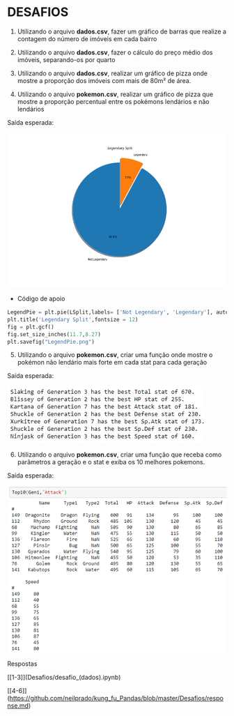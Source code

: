 # DESAFIOS

1. Utilizando o arquivo **dados.csv**, fazer um gráfico de barras que realize a contagem do número de imóveis em cada bairro

2. Utilizando o arquivo **dados.csv**, fazer o cálculo do preço médio dos imóveis, separando-os por quarto

3. Utilizando o arquivo **dados.csv**, realizar um gráfico de pizza onde mostre a proporção dos imóveis com mais de 80m² de área.

4. Utilizando o arquivo **pokemon.csv**, realizar um gráfico de pizza que mostre a proporção percentual entre os pokémons lendários e não lendários

Saída esperada:

![Graphic](pokepizza.png)

* Código de apoio

```python
LegendPie = plt.pie(LSplit,labels= ['Not Legendary', 'Legendary'], autopct ='%1.1f%%', shadow = True, startangle = 90,explode=(0, 0.1))
plt.title('Legendary Split',fontsize = 12)
fig = plt.gcf()
fig.set_size_inches(11.7,8.27)
plt.savefig("LegendPie.png")
```

5. Utilizando o arquivo **pokemon.csv**, criar uma função onde mostre o pokémon não lendário mais forte em cada stat para cada geração

Saída esperada:

![Output](power.jpg)

6. Utilizando o arquivo **pokemon.csv**, criar uma função que receba como parâmetros a geração e o stat e exiba os 10 melhores pokemons.

Saída esperada:

![Output](top10.png)

Respostas

[\[1-3]](Desafios/desafio_(dados).ipynb)

[\[4-6]](https://github.com/neilprado/kung_fu_Pandas/blob/master/Desafios/response.md)
